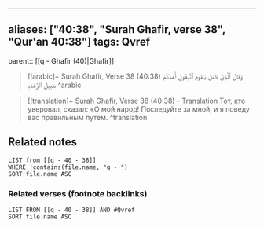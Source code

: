
---
aliases: ["40:38", "Surah Ghafir, verse 38", "Qur'an 40:38"]
tags: Qvref
---

parent:: [[q - Ghafir (40)|Ghafir]]

> [!arabic]+ Surah Ghafir, Verse 38 (40:38)
> <span class="quran-arabic">وَقَالَ ٱلَّذِىٓ ءَامَنَ يَـٰقَوْمِ ٱتَّبِعُونِ أَهْدِكُمْ سَبِيلَ ٱلرَّشَادِ</span>
^arabic

> [!translation]+ Surah Ghafir, Verse 38 (40:38) - Translation
> Тот, кто уверовал, сказал: «О мой народ! Последуйте за мной, и я поведу вас правильным путем.
^translation



## Related notes
```dataview
LIST from [[q - 40 - 38]]
WHERE !contains(file.name, "q - ")
SORT file.name ASC
```

### Related verses (footnote backlinks)
```dataview
LIST FROM [[q - 40 - 38]] AND #Qvref
SORT file.name ASC
```

